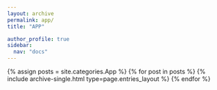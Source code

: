 ```yaml
---
layout: archive
permalink: app/
title: "APP"

author_profile: true
sidebar:
  nav: "docs"
---
```


{% assign posts = site.categories.App %}
{% for post in posts %}
{% include archive-single.html type=page.entries_layout %}
{% endfor %}